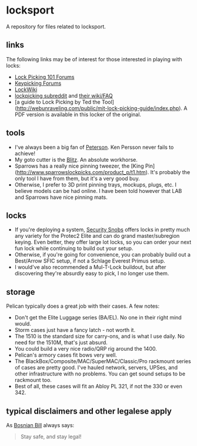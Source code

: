 # locksport
A repository for files related to locksport.

## links
The following links may be of interest for those interested in playing with
locks:

* [Lock Picking 101 Forums](http://www.lockpicking101.com/)
* [Keypicking Forums](http://keypicking.com/)
* [LockWiki](http://lockwiki.com/)
* [lockpicking subreddit](https://www.reddit.com/r/lockpicking/) and
[their wiki/FAQ](https://www.reddit.com/r/lockpicking/wiki/index)
* [a guide to Lock Picking by Ted the Tool]
(http://webunraveling.com/public/mit-lock-picking-guide/index.php). A PDF
version is available in this locker of the original.

## tools
* I've always been a big fan of [Peterson](http://www.thinkpeterson.com/). Ken
Persson never fails to achieve!
* My goto cutter is the [Blitz](http://www.hpcworld.com/mobile/km/blitz/). An
absolute workhorse.
* Sparrows has a really nice pinning tweezer, the [King Pin]
(http://www.sparrowslockpicks.com/product_p/t1.htm). It's probably the only
tool I have from them, but it's a very good buy.
* Otherwise, I prefer to 3D print pinning trays, mockups, plugs, etc. I believe
models can be had online. I have been told however that LAB and Sparrows have
nice pinning mats.

## locks
* If you're deploying a system, [Security Snobs](https://securitysnobs.com/)
offers locks in pretty much any variety for the Protec2 Elite and can do
grand master/subregion keying. Even better, they offer large lot locks, so you
can order your next fun lock while continuing to build out your setup.
* Otherwise, if you're going for convenience, you can probably build out a
Best/Arrow SFIC setup, if not a Schlage Everest Primus setup.
* I would've also recommended a Mul-T-Lock buildout, but after discovering
they're absurdly easy to pick, I no longer use them.

## storage
Pelican typically does a great job with their cases. A few notes:
* Don't get the Elite Luggage series (BA/EL). No one in their right mind would.
* Storm cases just have a fancy latch - not worth it.
* The 1510 is the standard size for carry-ons, and is what I use daily. No need
for the 1510M, that's just absurd.
* You could build a very nice radio/QRP rig around the 1400.
* Pelican's armory cases fit bows very well.
* The BlackBox/Composite/MAC/SuperMAC/Classic/Pro rackmount series of cases are
pretty good. I've hauled network, servers, UPSes, and other infrastructure with
no problems. You can get sound setups to be rackmount too.
* Best of all, these cases will fit an Abloy PL 321, if not the 330 or even 342.

## typical disclaimers and other legalese apply
As [Bosnian Bill](https://www.youtube.com/user/bosnianbill) always says:
> Stay safe, and stay legal!
